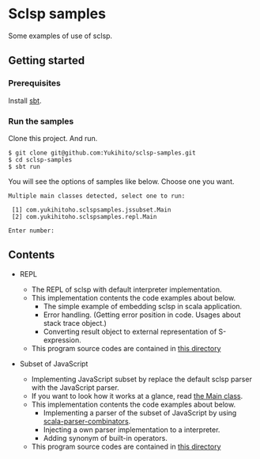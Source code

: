 # Sclsp samples
 
 Some examples of use of sclsp.
 
## Getting started
### Prerequisites
 Install [sbt](https://www.scala-sbt.org/download.html).
 
### Run the samples
Clone this project. And run.
```
$ git clone git@github.com:Yukihito/sclsp-samples.git
$ cd sclsp-samples
$ sbt run  
```

You will see the options of samples like below. Choose one you want.

```
Multiple main classes detected, select one to run:

 [1] com.yukihitoho.sclspsamples.jssubset.Main
 [2] com.yukihitoho.sclspsamples.repl.Main

Enter number: 
```

## Contents
- REPL
  - The REPL of sclsp with default interpreter implementation.
  - This implementation contents the code examples about below.
    - The simple example of embedding sclsp in scala application.
    - Error handling. (Getting error position in code. Usages about stack trace object.)
    - Converting result object to external representation of S-expression.
  - This program source codes are contained in [this directory](https://github.com/Yukihito/sclsp-samples/tree/master/src/main/scala/com/yukihitoho/sclspsamples/repl)
 
- Subset of JavaScript
  - Implementing JavaScript subset by replace the default sclsp parser with the JavaScript parser.
  - If you want to look how it works at a glance, read [the Main class](https://github.com/Yukihito/sclsp-samples/blob/master/src/main/scala/com/yukihitoho/sclspsamples/jssubset/Main.scala).
  - This implementation contents the code examples about below.
    - Implementing a parser of the subset of JavaScript by using [scala-parser-combinators](https://github.com/scala/scala-parser-combinators).
    - Injecting a own parser implementation to a interpreter.
    - Adding synonym of built-in operators.
  - This program source codes are contained in [this directory](https://github.com/Yukihito/sclsp-samples/tree/master/src/main/scala/com/yukihitoho/sclspsamples/jssubset)    
    
  